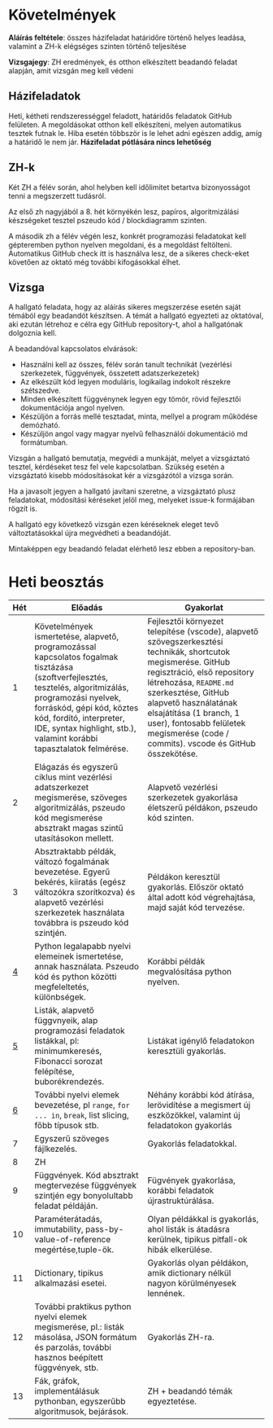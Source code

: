 # Követelmények

**Aláírás feltétele**: összes házifeladat határidőre történő helyes leadása, valamint a ZH-k elégséges szinten történő teljesítése

**Vizsgajegy**: ZH eredmények, és otthon elkészített beadandó feladat alapján, amit vizsgán meg kell védeni

## Házifeladatok

Heti, kétheti rendszerességgel feladott, határidős feladatok GitHub felületen. A megoldásokat otthon kell elkészíteni, melyen automatikus tesztek futnak le. Hiba esetén többször is le lehet adni egészen addig, amíg a határidő le nem jár.
**Házifeladat pótlására nincs lehetőség**

## ZH-k

Két ZH a félév során, ahol helyben kell időlimitet betartva bizonyosságot tenni a megszerzett tudásról.

Az első zh nagyjából a 8. hét környékén lesz, papíros, algoritmizálási készségeket tesztel pszeudo kód / blockdiagramm szinten. 

A második zh a félév végén lesz, konkrét programozási feladatokat kell gépteremben python nyelven megoldani, és a megoldást feltölteni. Automatikus GitHub check itt is használva lesz, de a sikeres check-eket követően az oktató még további kifogásokkal élhet. 

## Vizsga

A hallgató feladata, hogy az aláírás sikeres megszerzése esetén saját témából egy beadandót készítsen. 
A témát a hallgató egyezteti az oktatóval, aki ezután létrehoz e célra egy GitHub repository-t, ahol a hallgatónak dolgoznia kell. 

A beadandóval kapcsolatos elvárások:
 - Használni kell az összes, félév során tanult technikát (vezérlési szerkezetek, függvények, összetett adatszerkezetek)
 - Az elkészült kód legyen moduláris, logikailag indokolt részekre szétszedve. 
 - Minden elkészített függvénynek legyen egy tömör, rövid fejlesztői dokumentációja angol nyelven.
 - Készüljön a forrás mellé tesztadat, minta, mellyel a program működése demózható.
 - Készüljön angol vagy magyar nyelvű felhasználói dokumentáció md formátumban.
 
Vizsgán a hallgató bemutatja, megvédi a munkáját, melyet a vizsgáztató tesztel, kérdéseket tesz fel vele kapcsolatban. Szükség esetén a vizsgáztató kisebb módosításokat kér a vizsgázótól a vizsga során.

Ha a javasolt jegyen a hallgató javítani szeretne, a vizsgáztató plusz feladatokat, módosítási kéréseket jelöl meg, melyeket issue-k formájában rögzít is.

A hallgató egy következő vizsgán ezen kéréseknek eleget tevő változtatásokkal újra megvédheti a beadandóját.

Mintaképpen egy beadandó feladat elérhető lesz ebben a repository-ban.

# Heti beosztás

| Hét | Előadás | Gyakorlat |
|-----|---------|-----------|
|1| Követelmények ismertetése, alapvető, programozással kapcsolatos fogalmak tisztázása (szoftverfejlesztés, tesztelés, algoritmizálás, programozási nyelvek, forráskód, gépi kód, köztes kód, fordító, interpreter, IDE, syntax highlight, stb.), valamint korábbi tapasztalatok felmérése. | Fejlesztői környezet telepítése (vscode), alapvető szövegszerkesztési technikák, shortcutok megismerése. GitHub regisztráció, első repository létrehozása, `README.md` szerkesztése, GitHub alapvető használatának elsajátítása (1 branch, 1 user), fontosabb felületek megismerése (code / commits). vscode és GitHub összekötése. |
| 2 | Elágazás és egyszerű ciklus mint vezérlési adatszerkezet megismerése, szöveges algoritmizálás, pszeudo kód megismerése absztrakt magas szintű utasításokon mellett. | Alapvető vezérlési szerkezetek gyakorlása életszerű példákon, pszeudo kód szinten.|
| 3 | Absztraktabb példák, változó fogalmának bevezetése. Egyerű bekérés, kiiratás (egész változókra szorítkozva) és alapvető vezérlési szerkezetek használata továbbra is pszeudo kód szintjén.  | Példákon keresztül gyakorlás. Először oktató által adott kód végrehajtása, majd saját kód tervezése.|
| [4](04/) | Python legalapabb nyelvi elemeinek ismertetése, annak használata. Pszeudo kód és python közötti megfeleltetés, különbségek.  | Korábbi példák megvalósítása python nyelven.|
| [5](05/) | Listák, alapvető függvnyeik, alap programozási feladatok listákkal, pl: minimumkeresés, Fibonacci sorozat felépítése, buborékrendezés. | Listákat igénylő feladatokon keresztüli gyakorlás. |
| [6](06/) | További nyelvi elemek bevezetése, pl `range`, `for ... in`, `break`, list slicing, főbb típusok stb. | Néhány korábbi kód átírása, lerövidítése a megismert új eszközökkel, valamint új feladatokon gyakorlás|
| 7 | Egyszerű szöveges fájlkezelés. | Gyakorlás feladatokkal.|
| 8 | ZH | |
| 9 | Függvények. Kód absztrakt megtervezése függvények szintjén egy bonyolultabb feladat példáján.  | Fügvények gyakorlása, korábbi feladatok újrastruktúrálása.|
| 10 | Paraméterátadás, immutability, pass-by-value-of-reference megértése,tuple-ök. | Olyan példákkal is gyakorlás, ahol listák is átadásra kerülnek, tipikus pitfall-ok hibák elkerülése.|
| 11 | Dictionary, tipikus alkalmazási esetei. | Gyakorlás olyan példákon, amik dictionary nélkül nagyon körülményesek lennének.|
| 12 | További praktikus python nyelvi elemek megismerése, pl.: listák másolása, JSON formátum és parzolás, további hasznos beépített függvények, stb. | Gyakorlás ZH-ra.|
| 13 | Fák, gráfok, implementálásuk pythonban, egyszerűbb algoritmusok, bejárások.  | ZH + beadandó témák egyeztetése.|
